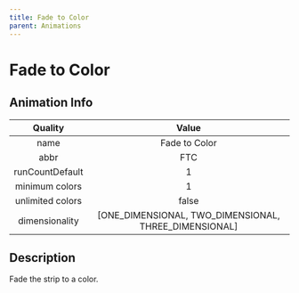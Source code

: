 ```yaml
---
title: Fade to Color
parent: Animations
---
```


<!-- THIS FILE IS AUTOMATICALLY GENERATED -->
<!-- MAKE CHANGES TO THE AnimationInfo INSTANCE ASSOCIATED WITH THIS ANIMATION -->

# Fade to Color

## Animation Info

|Quality|Value|
|:-:|:-:|
|name|Fade to Color|
|abbr|FTC|
|runCountDefault|1|
|minimum colors|1|
|unlimited colors|false|
|dimensionality|[ONE_DIMENSIONAL, TWO_DIMENSIONAL, THREE_DIMENSIONAL]|

## Description
Fade the strip to a color.

